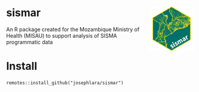 # sismar <a href="https://usaid-mozambique.github.io/sismar/"><img src="man/figures/logo.png" align="right" height="120" alt="sismar website" /></a>

An R package created for the Mozambique Ministry of Health (MISAU) to support analysis of SISMA programmatic data

# Install
```{r}
remotes::install_github("josephlara/sismar")
```
